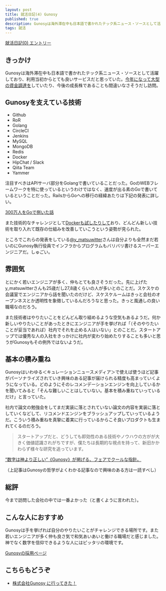 ```yaml
---
layout: post
title: 就活日記(4) Gunosy
published: true
description: Gunosyは海外滞在中も日本語で書かれたテック系ニュース・ソースとして活躍しており、利用当初からとても良いサービスだと思っていた。今年になって大型の資金調達をしていたり、今後の成長株であることも間違いなさそうだし訪問。
tags: 就活
---
```


[就活日記(0) エントリー](/job-hunting-0/)

きっかけ
---
Gunosyは海外滞在中も日本語で書かれたテック系ニュース・ソースとして活躍しており、利用当初からとても良いサービスだと思っていた。[今年になって大型の資金調達を](http://jp.techcrunch.com/2014/06/23/jp20140623gunosy/)していたり、今後の成長株であることも間違いなさそうだし訪問。

Gunosyを支えている技術
-----
* Github
* RoR
* Golang
* CircleCI
* Jenkins
* MySQL
* MongoDB
* Redis
* Docker
* HipChat / Slack
* Qiita Team
* Yammer

注目すべきはAPIサーバ部分をGolangで書いていることだった。GoのWEBフレームワークを特に使っているというわけではなく、速度が出る素のGoで書いているということだった。RailsからGoへの移行の経緯あたりは下記の発表に詳しい。

[300万人をGoで捌いた話](https://speakerdeck.com/ymatsuwitter/300mo-ren-wogodeba-itahua)

また技術的なチャレンジとして[Dockerも試したりして](https://speakerdeck.com/ymatsuwitter/katutedockergaita)おり、どんどん新しい技術を取り入れて既存の仕組みを改善していこうという姿勢が見られた。

ところでこれらの発表をしている[@y_matsuwitter](https://twitter.com/y_matsuwitter)さんは自分よりも全然まだ若いのにGunosy執行役員でインフラからプログラムもバリバリ書けるスーパーエンジニアだ。しゅごい。

雰囲気
----
とにかく若いエンジニアが多く、仲もとても良さそうだった。先に上げたy_matsuwitterさんも25歳だし27,8歳くらいの人が多いとのことだ。スケスケの会議室でエンジニアから話を聞いたのだけど、スケスケルームはきっと会社のオープンネスとか透明性を象徴しているんだろうなと思った。きっと風通しの良い職場なのだろう。

また技術者はやりたいことをどんどん取り組めるような空気もあるようだ。何か新しいやりたいことがあったときにエンジニアが手を挙げれば「（そのやりたいことが妥当であれば）社内でそれを止める人はいない」とのことだ。スタートアップでは優秀な人の入社をきっかけに社内が変わり始めたりすることも多いと思うがGunosyもその例外ではないようだ。

基本の積み重ね
----
Gunosyはいわゆる＜キュレーションニュースメディア＞で使えば使うほど記事がパーソナライズされていき興味のある記事が届けられる精度も高まっていくようになっている。どのようにそのレコメンデーションエンジンを向上しているかを聞いてみると「そんな難しいことはしていない。基本を積み重ねていっているだけ」と言っていた。

社内で論文の勉強会をしてまだ実装に落とされていない論文の内容を実装に落としていくなどして、リコメンドエンジンをブラッシュアップしていっているようだ。こういう積み重ねを真摯に着実に行っているからこそ良いプロダクトも生まれてくるのだろう。

> スタートアップだと、どうしても即効性のある技術やノウハウの方がが大きく価値認識されがちですが、僕たちは長期的な視点を持って、新旧かかわらず様々な研究を追っています。

[“数字は神より正しい”《Gunosy》が掲げる、フェアでクールな指針。](http://careerhack.en-japan.com/report/detail/283)

（上記事はGunosyの哲学がよくわかる記事なので興味のある方は一読すべし）

総評
----
今まで訪問した会社の中では一番よかった（と書くように言われた）。

こんな人におすすめ
-----
Gunosyは手を挙げれば自分のやりたいことがチャレンジできる場所です。また若いエンジニアが多く仲も良さ気で和気あいあいと働ける職場だと感じました。神でなく数字を信仰できるような人にはピッタリの環境です。

[Gunosyの採用ページ](https://www.wantedly.com/companies/gunosy)

こちらもどうぞ
-----
* [株式会社Gunosy に行ってきた！](http://blog.kushii.net/archives/1876150.html)
